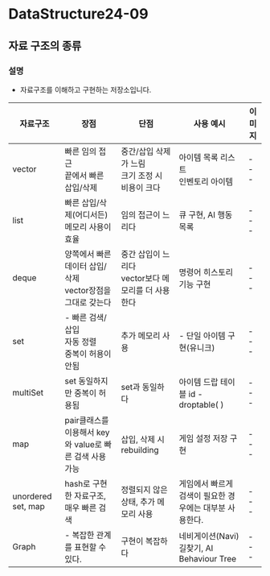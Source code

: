# DataStructure24-09

## 자료 구조의 종류

### 설명
- 자료구조를 이해하고 구현하는 저장소입니다.

|자료구조| 장점 | 단점 |  사용 예시 | 이미지 |
|--------| ------|------|--------------------| -----|
|vector | 빠른 임의 접근<br> 끝에서 빠른 삽입/삭제 | 중간/삽입 삭제가 느림 <br> 크기 조정 시 비용이 크다 | 아이템 목록 리스트 <br> 인벤토리 아이템 | --- |
|list   | 빠른 삽입/삭제(어디서든) <br> 메모리 사용이 효율 | 임의 접근이 느리다 | 큐 구현, AI 행동 목록 |   --- |
|deque | 양쪽에서 빠른 데이터 삽입/삭제 <br> vector장점을 그대로 갖는다 | 중간 삽입이 느리다 <br> vector보다 메모리를 더 사용한다 | 명령어 히스토리 기능 구현 | --- | 
|set | - 빠른 검색/삽입 <br> 자동 정렬 <br> 중복이 허용이 안됨 | 추가 메모리 사용 | - 단일 아이템 구현(유니크) | --- |
|multiSet | set 동일하지만 중복이 허용됨 | set과 동일하다 | 아이템 드랍 테이블 id - droptable( ) | --- |
|map| pair클래스를 이용해서 key와 value로 빠른 검색 사용 가능 | 삽입, 삭제 시 rebuilding | 게임 설정 저장 구현 | --- |
|unordered set, map | hash로 구현한 자료구조, 매우 빠른 검색 | 정렬되지 않은 상태, 추가 메모리 사용 | 게임에서 빠르게 검색이 필요한 경우에는 대부분 사용한다. | ---| 
|Graph | - 복잡한 관계를 표현할 수 있다. | 구현이 복잡하다 | 네비게이션(Navi) 길찾기, AI Behaviour Tree | --- | 
